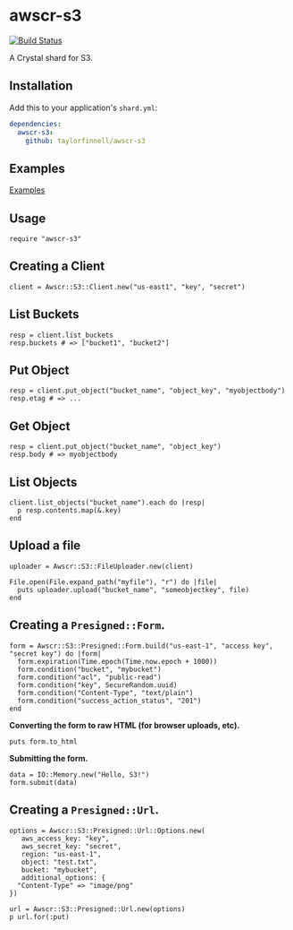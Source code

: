# awscr-s3
[![Build Status](https://travis-ci.org/taylorfinnell/awscr-s3.svg?branch=master)](https://travis-ci.org/taylorfinnell/awscr-s3)

A Crystal shard for S3.

## Installation

Add this to your application's `shard.yml`:

```yaml
dependencies:
  awscr-s3:
    github: taylorfinnell/awscr-s3
```

## Examples

[Examples](https://github.com/taylorfinnell/awscr-s3/tree/master/examples)

## Usage

```crystal
require "awscr-s3"
```

## **Creating a Client**

```crystal
client = Awscr::S3::Client.new("us-east1", "key", "secret")
```
## **List Buckets**

```crystal
resp = client.list_buckets
resp.buckets # => ["bucket1", "bucket2"]
```

## **Put Object**

```crystal
resp = client.put_object("bucket_name", "object_key", "myobjectbody")
resp.etag # => ...
```

## **Get Object**

```crystal
resp = client.put_object("bucket_name", "object_key")
resp.body # => myobjectbody
```

## **List Objects**

```crystal
client.list_objects("bucket_name").each do |resp|
  p resp.contents.map(&.key)
end
```

## **Upload a file**

```crystal
uploader = Awscr::S3::FileUploader.new(client)

File.open(File.expand_path("myfile"), "r") do |file|
  puts uploader.upload("bucket_name", "someobjectkey", file)
end
```

## **Creating a `Presigned::Form`.**

```crystal
form = Awscr::S3::Presigned::Form.build("us-east-1", "access key", "secret key") do |form|
  form.expiration(Time.epoch(Time.now.epoch + 1000))
  form.condition("bucket", "mybucket")
  form.condition("acl", "public-read")
  form.condition("key", SecureRandom.uuid)
  form.condition("Content-Type", "text/plain")
  form.condition("success_action_status", "201")
end
```

**Converting the form to raw HTML (for browser uploads, etc).**

```crystal
puts form.to_html
```

**Submitting the form.**

```crystal
data = IO::Memory.new("Hello, S3!")
form.submit(data)
```

## **Creating a `Presigned::Url`.**

```crystal
options = Awscr::S3::Presigned::Url::Options.new(
   aws_access_key: "key",
   aws_secret_key: "secret",
   region: "us-east-1",
   object: "test.txt",
   bucket: "mybucket",
   additional_options: {
  "Content-Type" => "image/png"
})

url = Awscr::S3::Presigned::Url.new(options)
p url.for(:put)
```
